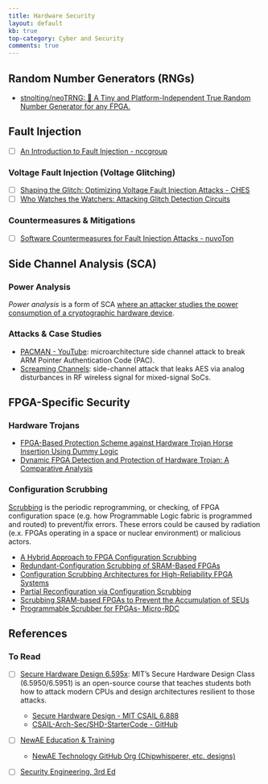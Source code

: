 ```yaml
---
title: Hardware Security
layout: default
kb: true
top-category: Cyber and Security
comments: true
---
```


## Random Number Generators (RNGs)

* [stnolting/neoTRNG: 🎲 A Tiny and Platform-Independent True Random Number Generator for any FPGA.](https://github.com/stnolting/neoTRNG)

## Fault Injection

- [ ] [An Introduction to Fault Injection - nccgroup](https://research.nccgroup.com/2021/07/07/an-introduction-to-fault-injection-part-1-3/)

### Voltage Fault Injection (Voltage Glitching)

- [ ] [Shaping the Glitch: Optimizing Voltage Fault Injection Attacks - CHES](https://ches.iacr.org/2019/src/slides/Day3/Session12_NovelAttacks/Paper2_Session12_CHES2019Slides_Palmarini_Shaping%20the%20glitch.pdf)
- [ ] [Who Watches the Watchers: Attacking Glitch Detection Circuits](https://eprint.iacr.org/2023/1647.pdf)

### Countermeasures & Mitigations

- [ ] [Software Countermeasures for Fault Injection Attacks - nuvoTon](https://www.nuvoton.com/support/technical-support/technical-articles/TSNuvotonTechBlog-000154/)


## Side Channel Analysis (SCA)

### Power Analysis 

_Power analysis_ is a form of SCA [where an attacker studies the power consumption of a cryptographic hardware device](https://en.wikipedia.org/wiki/Power_analysis).

### Attacks & Case Studies

* [PACMAN - YouTube](https://www.youtube.com/watch?v=WRNZhP4CVgE): microarchitecture side channel attack to break ARM Pointer Authentication Code (PAC).
* [Screaming Channels](https://www.s3.eurecom.fr/docs/ccs18_camurati_preprint.pdf): side-channel attack that leaks AES via analog disturbances in RF wireless signal for mixed-signal SoCs.




## FPGA-Specific Security

### Hardware Trojans

* [FPGA-Based Protection Scheme against Hardware Trojan Horse Insertion Using Dummy Logic](https://cseweb.ucsd.edu/~bkhalegh/papers/ESL15-Trojan.pdf)
* [Dynamic FPGA Detection and Protection of Hardware Trojan: A Comparative Analysis](https://arxiv.org/abs/1711.01010)

### Configuration Scrubbing 

[Scrubbing](https://en.wikipedia.org/wiki/Data_scrubbing#FPGA) is the periodic reprogramming, or checking, of FPGA configuration space (e.g. how Programmable Logic fabric is programmed and routed) to prevent/fix errors. These errors could be caused by radiation (e.x. FPGAs operating in a space or nuclear environment) or malicious actors.

* [A Hybrid Approach to FPGA Configuration Scrubbing](https://ieeexplore.ieee.org/ielaam/23/7869239/7776929-aam.pdf)
* [Redundant-Configuration Scrubbing of SRAM-Based FPGAs](https://ieeexplore.ieee.org/stamp/stamp.jsp?arnumber=7990155)
* [Configuration Scrubbing Architectures for High-Reliability FPGA Systems](https://scholarsarchive.byu.edu/cgi/viewcontent.cgi?article=6703&context=etd)
* [Partial Reconfiguration via Configuration Scrubbing](https://www.osti.gov/servlets/purl/1141915)
* [Scrubbing SRAM-based FPGAs to Prevent the Accumulation of SEUs](https://www.ednasia.com/scrubbing-sram-based-fpgas-to-prevent-the-accumulation-of-seus/)
* [Programmable Scrubber for FPGAs- Micro-RDC](http://www.micro-rdc.com/files/other/scrubber_datasheet-1.pdf)



## References

### To Read

- [ ] [Secure Hardware Design 6.595x](https://shd.mit.edu/home/): MIT’s Secure Hardware Design Class (6.5950/6.5951) is an open-source course that teaches students both how to attack modern CPUs and design architectures resilient to those attacks.
  + [Secure Hardware Design - MIT CSAIL 6.888](http://csg.csail.mit.edu/6.888Yan/)
  + [CSAIL-Arch-Sec/SHD-StarterCode - GitHub](https://github.com/CSAIL-Arch-Sec/SHD-StarterCode)
- [ ] [NewAE Education & Training](https://www.newae.com/education)
  + [NewAE Technology GitHub Org (Chipwhisperer, etc. designs)](https://github.com/newaetech)
- [ ] [Security Engineering, 3rd Ed](https://www.cl.cam.ac.uk/archive/rja14/book.html)

